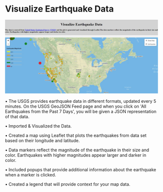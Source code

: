# Visualize Earthquake Data

![alt text](https://github.com/Supriya0115/Leaflet_Visualization/blob/master/Dashboard.JPG)


•	The USGS provides earthquake data in  different formats, updated every 5 minutes. On the USGS GeoJSON Feed page and when you click on 'All Earthquakes from the Past 7 Days', you will be given a JSON representation of that data. 

•	Imported & Visualized the Data. 

•	Created a map using Leaflet that plots the earthquakes from  data set based on their longitude and latitude.

•	Data markers reflect the magnitude of the earthquake in their size and color. Earthquakes with higher magnitudes appear larger and darker in color.

•	Included popups that provide additional information about the earthquake when a marker is clicked.

•	Created a legend that will provide context for your map data.



